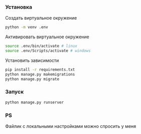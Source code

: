 ### Установка

Создать виртуальное окружение
```bash
python -m venv .env
```
Активировать виртуальное окружение
```bash
source .env/bin/activate # linux
source .env/Scripts/activate # windows
```
Установить зависимости
```bash
pip install -r requirements.txt
python manage.py makemigrations
python manage.py migrate
```

### Запуск

```bash
python manage.py runserver
```

### PS

Файлик с локальными настройками можно спросить у меня
